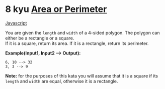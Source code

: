 # 8 kyu [Area or Perimeter](https://www.codewars.com/kata/5ab6538b379d20ad880000ab)

<!-- START LANGUAGE_LINKS -->

[Javascript](./javascript.js)

<!-- END LANGUAGE_LINKS -->

You are given the `length` and `width` of a 4-sided polygon. The polygon can either be a rectangle or a square.  
If it is a square, return its area. If it is a rectangle, return its perimeter.

**Example(Input1, Input2 --> Output):**
```
6, 10 --> 32
3, 3 --> 9
```

**Note:** for the purposes of this kata you will assume that it is a square if its `length` and `width` are equal, otherwise it is a rectangle.
